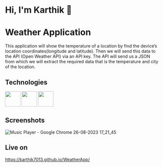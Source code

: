 


# Hi, I'm Karthik 👋

# Weather Application
This application will show the temperature of a location by find the device’s location coordinates(longitude and latitude). Then we will send this data to the API  (Open Weather API) via an API key. The API will send us a JSON from which we will extract the required data that is the temperature and city of the location.


## Technologies

<img width="50px" src="https://ik.imagekit.io/ybyfbcvb8/html-5.png?updatedAt=1692968478517"/> <img width="50px" src="https://ik.imagekit.io/ybyfbcvb8/css-3.png?updatedAt=1692968478430"/> <img width="50px" src="https://ik.imagekit.io/ybyfbcvb8/js.png?updatedAt=1692968478459"/>


## Screenshots
![Music Player - Google Chrome 26-08-2023 17_21_45](https://github.com/Karthik7013/WeatherApp/assets/113322353/230f2bd3-a6d4-4415-9c8d-062100d70ca4)





## Live on
https://karthik7013.github.io/WeatherApp/



